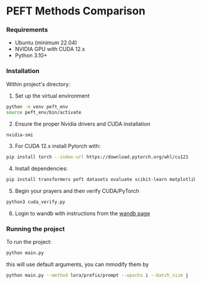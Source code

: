 # PEFT Methods Comparison

### Requirements
- Ubuntu (minimum 22.04)
- NVIDIA GPU with CUDA 12.x
- Python 3.10+

### Installation
Within project's directory:
1. Set up the virtual environment 
```bash
python -m venv peft_env
source peft_env/bin/activate
```

2. Ensure the proper Nvidia drivers and CUDA installation 
```bash
nvidia-smi
```

3. For CUDA 12.x install Pytorch with: 
```bash
pip install torch --index-url https://download.pytorch.org/whl/cu121
```
4. Install dependencies: 
```bash
pip install transformers peft datasets evaluate scikit-learn matplotlib wandb
``` 

5. Begin your prayers and then verify CUDA/PyTorch 
```bash
python3 cuda_verify.py
```

6. Login to wandb with instructions from the [wandb page](https://wandb.ai/home)

### Running the project

To run the project: 
```bash
python main.py
```
this will use default arguments, you can mmodify them by 

```bash
python main.py --method lora/prefix/prompt --epochs i --batch_size j 
```